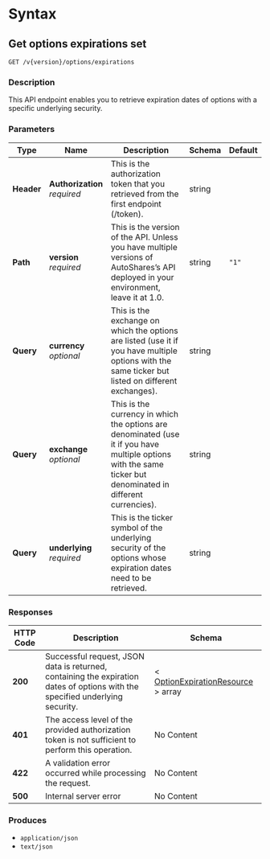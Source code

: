 # Syntax

## Get options expirations set

```
GET /v{version}/options/expirations
```

### Description

This API endpoint enables you to retrieve expiration dates of options with a specific underlying security.

### Parameters

| Type       | Name                                                       | Description                                                                                                                                                   | Schema | Default |
| ---------- | ---------------------------------------------------------- | ------------------------------------------------------------------------------------------------------------------------------------------------------------- | ------ | ------- |
| **Header** | <p><strong>Authorization</strong><br><em>required</em></p> | This is the authorization token that you retrieved from the first endpoint (/token).                                                                          | string |         |
| **Path**   | <p><strong>version</strong><br><em>required</em></p>       | This is the version of the API. Unless you have multiple versions of AutoShares’s API deployed in your environment, leave it at 1.0.                          | string | `"1"`   |
| **Query**  | <p><strong>currency</strong><br><em>optional</em></p>      | This is the exchange on which the options are listed (use it if you have multiple options with the same ticker but listed on different exchanges).            | string |         |
| **Query**  | <p><strong>exchange</strong><br><em>optional</em></p>      | This is the currency in which the options are denominated (use it if you have multiple options with the same ticker but denominated in different currencies). | string |         |
| **Query**  | <p><strong>underlying</strong><br><em>required</em></p>    | This is the ticker symbol of the underlying security of the options whose expiration dates need to be retrieved.                                              | string |         |

### Responses

| HTTP Code | Description                                                                                                                   | Schema                                                                                              |
| --------- | ----------------------------------------------------------------------------------------------------------------------------- | --------------------------------------------------------------------------------------------------- |
| **200**   | Successful request, JSON data is returned, containing the expiration dates of options with the specified underlying security. | < [OptionExpirationResource](securities\_getoptionsexpirations.md#optionexpirationresource) > array |
| **401**   | The access level of the provided authorization token is not sufficient to perform this operation.                             | No Content                                                                                          |
| **422**   | A validation error occurred while processing the request.                                                                     | No Content                                                                                          |
| **500**   | Internal server error                                                                                                         | No Content                                                                                          |

### Produces

* `application/json`
* `text/json`
